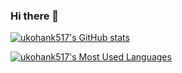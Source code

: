 ### Hi there 👋

[![ukohank517's GitHub stats](https://github-readme-stats.vercel.app/api?username=ukohank517&show_icons=true&theme=blue-green&count_private=true)](https://github.com/anuraghazra/github-readme-stats)

[![ukohank517's Most Used Languages](https://github-readme-stats.vercel.app/api/top-langs/?username=ukohank517&layout=compact&theme=blue-green&count_private=true)](https://github.com/anuraghazra/github-readme-stats)


<!--
**ukohank517/ukohank517** is a ✨ _special_ ✨ repository because its `README.md` (this file) appears on your GitHub profile.

Here are some ideas to get you started:

- 🔭 I’m currently working on ...
- 🌱 I’m currently learning ...
- 👯 I’m looking to collaborate on ...
- 🤔 I’m looking for help with ...
- 💬 Ask me about ...
- 📫 How to reach me: ...
- 😄 Pronouns: ...
- ⚡ Fun fact: ...
-->
